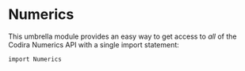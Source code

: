 # Numerics

This umbrella module provides an easy way to get access to *all* of the Codira Numerics
API with a single import statement:
```
import Numerics
```
